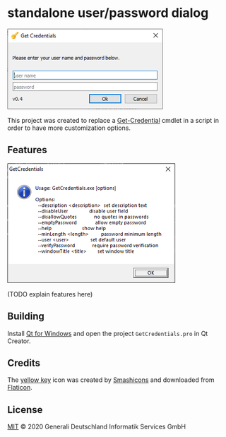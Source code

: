 # standalone user/password dialog

![getcredentials](getcredentials.png)

This project was created to replace a [Get-Credential](https://docs.microsoft.com/en-us/powershell/module/microsoft.powershell.security/get-credential?view=powershell-7) cmdlet in a script in order to have more customization options.

## Features

![getcredentials_help](getcredentials_help.png)

(TODO explain features here)

## Building

Install [Qt for Windows](https://doc.qt.io/qt-5/windows.html) and open the project `GetCredentials.pro` in Qt Creator.

## Credits

The [yellow key](https://www.flaticon.com/de/kostenloses-icon/schlussel_1679971) icon was created by [Smashicons](https://www.flaticon.com/de/autoren/smashicons) and downloaded from [Flaticon](https://www.flaticon.com).

## License

[MIT](LICENSE) © 2020 Generali Deutschland Informatik Services GmbH